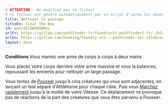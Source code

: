 ```yaml
---
# ATTENTION : Ne modifiez pas ce fichier
# Ce fichier est généré automatiquement par un script d'après les données du module Foundry VTT officiel et de sa traduction
title: Nettoyer le passage
titleEn: Clear The Way
id: goFxIDlbWd8GN0kj
urlFr: https://gitlab.com/pathfinder-fr/foundryvtt-pathfinder2-fr/-/blob/master/data/feats/goFxIDlbWd8GN0kj.htm
urlEn: https://gitlab.com/hooking/foundry-vtt---pathfinder-2e/-/blob/master/packs/data/feats.db/clear-the-way.json
layout: dons
---
```

**Conditions** Vous maniez une arme de corps à corps à deux mains

Vous placez votre corps derrière votre arme massive et vous la balancez, repoussant les ennemis pour nettoyer un large passage.

Vous tentez de [Pousser](../actions/pousser.html) jusqu'à cinq créatures qui vous sont adjacentes, en lançant un test séparé d'Athlétisme pour chaque cible. Puis vous [Marchez rapidement](../actions/marcher-rapidement.html) jusqu'à la moitié de votre Vitesse. Ce déplacement ne provoque pas de réactions de la part des créatures que vous êtes parvenu à Pousser.

